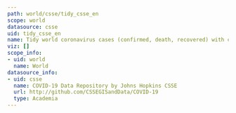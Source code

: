 ```yaml
---
path: world/csse/tidy_csse_en
scope: world
datasource: csse
uid: tidy_csse_en
name: Tidy world coronavirus cases (confirmed, death, recovered) with country codes
viz: []
scope_info:
- uid: world
  name: World
datasource_info:
- uid: csse
  name: COVID-19 Data Repository by Johns Hopkins CSSE
  url: http://github.com/CSSEGISandData/COVID-19
  type: Academia
---
```


